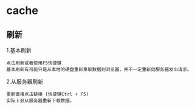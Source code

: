 # cache

## 刷新

1.基本刷新

```
点击刷新或者使用F5快捷键
基本刷新有可能只是从本地的硬盘重新拿取数据到浏览器，并不一定重新向服务器发出请求。
```

2.从服务器刷新

```
重新直接点击链接 (快捷键Ctrl + F5)
实际上会从服务器重新下载数据。
```
